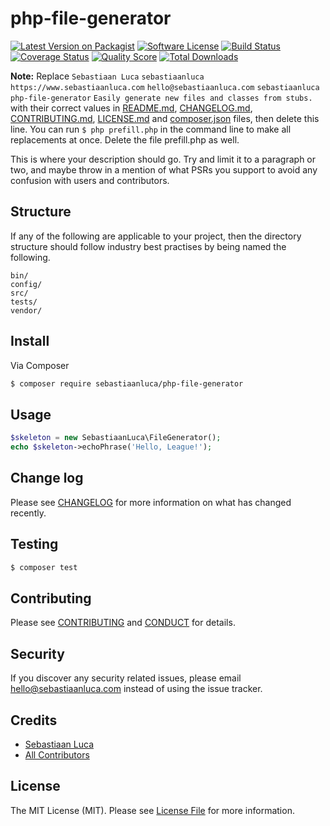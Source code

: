 # php-file-generator

[![Latest Version on Packagist][ico-version]][link-packagist]
[![Software License][ico-license]](LICENSE.md)
[![Build Status][ico-travis]][link-travis]
[![Coverage Status][ico-scrutinizer]][link-scrutinizer]
[![Quality Score][ico-code-quality]][link-code-quality]
[![Total Downloads][ico-downloads]][link-downloads]

**Note:** Replace ```Sebastiaan Luca``` ```sebastiaanluca``` ```https://www.sebastiaanluca.com``` ```hello@sebastiaanluca.com``` ```sebastiaanluca``` ```php-file-generator``` ```Easily generate new files and classes from stubs.``` with their correct values in [README.md](README.md), [CHANGELOG.md](CHANGELOG.md), [CONTRIBUTING.md](CONTRIBUTING.md), [LICENSE.md](LICENSE.md) and [composer.json](composer.json) files, then delete this line. You can run `$ php prefill.php` in the command line to make all replacements at once. Delete the file prefill.php as well.

This is where your description should go. Try and limit it to a paragraph or two, and maybe throw in a mention of what
PSRs you support to avoid any confusion with users and contributors.

## Structure

If any of the following are applicable to your project, then the directory structure should follow industry best practises by being named the following.

```
bin/        
config/
src/
tests/
vendor/
```


## Install

Via Composer

``` bash
$ composer require sebastiaanluca/php-file-generator
```

## Usage

``` php
$skeleton = new SebastiaanLuca\FileGenerator();
echo $skeleton->echoPhrase('Hello, League!');
```

## Change log

Please see [CHANGELOG](CHANGELOG.md) for more information on what has changed recently.

## Testing

``` bash
$ composer test
```

## Contributing

Please see [CONTRIBUTING](CONTRIBUTING.md) and [CONDUCT](CONDUCT.md) for details.

## Security

If you discover any security related issues, please email hello@sebastiaanluca.com instead of using the issue tracker.

## Credits

- [Sebastiaan Luca][link-author]
- [All Contributors][link-contributors]

## License

The MIT License (MIT). Please see [License File](LICENSE.md) for more information.

[ico-version]: https://img.shields.io/packagist/v/sebastiaanluca/php-file-generator.svg?style=flat-square
[ico-license]: https://img.shields.io/badge/license-MIT-brightgreen.svg?style=flat-square
[ico-travis]: https://img.shields.io/travis/sebastiaanluca/php-file-generator/master.svg?style=flat-square
[ico-scrutinizer]: https://img.shields.io/scrutinizer/coverage/g/sebastiaanluca/php-file-generator.svg?style=flat-square
[ico-code-quality]: https://img.shields.io/scrutinizer/g/sebastiaanluca/php-file-generator.svg?style=flat-square
[ico-downloads]: https://img.shields.io/packagist/dt/sebastiaanluca/php-file-generator.svg?style=flat-square

[link-packagist]: https://packagist.org/packages/sebastiaanluca/php-file-generator
[link-travis]: https://travis-ci.org/sebastiaanluca/php-file-generator
[link-scrutinizer]: https://scrutinizer-ci.com/g/sebastiaanluca/php-file-generator/code-structure
[link-code-quality]: https://scrutinizer-ci.com/g/sebastiaanluca/php-file-generator
[link-downloads]: https://packagist.org/packages/sebastiaanluca/php-file-generator
[link-author]: https://github.com/sebastiaanluca
[link-contributors]: ../../contributors
